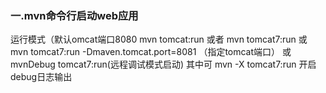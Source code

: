 ### 一.mvn命令行启动web应用
运行模式（默认omcat端口8080
mvn tomcat:run 或者 mvn tomcat7:run  或 mvn tomcat7:run -Dmaven.tomcat.port=8081 （指定tomcat端口）
或 mvnDebug tomcat7:run(远程调试模式启动)
其中可 mvn -X tomcat7:run 开启debug日志输出